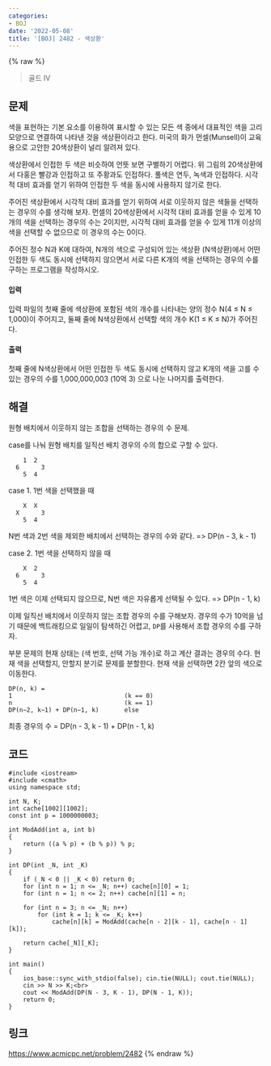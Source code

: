 ```yaml
---
categories:
- BOJ
date: '2022-05-08'
title: '[BOJ] 2482 - 색상환'
---
```


{% raw %}
> 골드 IV<br>

## 문제
색을 표현하는 기본 요소를 이용하여 표시할 수 있는 모든 색 중에서 대표적인 색을 고리 모양으로 연결하여 나타낸 것을 색상환이라고 한다. 미국의 화가 먼셀(Munsell)이 교육용으로 고안한 20색상환이 널리 알려져 있다.

색상환에서 인접한 두 색은 비슷하여 언뜻 보면 구별하기 어렵다. 위 그림의 20색상환에서 다홍은 빨강과 인접하고 또 주황과도 인접하다. 풀색은 연두, 녹색과 인접하다. 시각적 대비 효과를 얻기 위하여 인접한 두 색을 동시에 사용하지 않기로 한다.

주어진 색상환에서 시각적 대비 효과를 얻기 위하여 서로 이웃하지 않은 색들을 선택하는 경우의 수를 생각해 보자. 먼셀의 20색상환에서 시각적 대비 효과를 얻을 수 있게 10개의 색을 선택하는 경우의 수는 2이지만, 시각적 대비 효과를 얻을 수 있게 11개 이상의 색을 선택할 수 없으므로 이 경우의 수는 0이다.

주어진 정수 N과 K에 대하여, N개의 색으로 구성되어 있는 색상환 (N색상환)에서 어떤 인접한 두 색도 동시에 선택하지 않으면서 서로 다른 K개의 색을 선택하는 경우의 수를 구하는 프로그램을 작성하시오.

#### 입력
입력 파일의 첫째 줄에 색상환에 포함된 색의 개수를 나타내는 양의 정수 N(4 ≤ N ≤ 1,000)이 주어지고, 둘째 줄에 N색상환에서 선택할 색의 개수 K(1 ≤ K ≤ N)가 주어진다.

#### 출력
첫째 줄에 N색상환에서 어떤 인접한 두 색도 동시에 선택하지 않고 K개의 색을 고를 수 있는 경우의 수를 1,000,000,003 (10억 3) 으로 나눈 나머지를 출력한다.

## 해결
원형 배치에서 이웃하지 않는 조합을 선택하는 경우의 수 문제.

case를 나눠 원형 배치를 일직선 배치 경우의 수의 합으로 구할 수 있다.
```
    1  2
  6      3
    5  4
```

case 1. 1번 색을 선택했을 때
```
    X  X
  X      3
    5  4
```
N번 색과 2번 색을 제외한 배치에서 선택하는 경우의 수와 같다. => DP(n - 3, k - 1)<br>

case 2. 1번 색을 선택하지 않을 때
```
    X  2
  6      3
    5  4
```
1번 색은 이제 선택되지 않으므로, N번 색은 자유롭게 선택될 수 있다.  => DP(n - 1, k)<br>

이제 일직선 배치에서 이웃하지 않는 조합 경우의 수를 구해보자. 경우의 수가 10억을 넘기 때문에 백트래킹으로 일일이 탐색하긴 어렵고, `DP`를 사용해서 조합 경우의 수를 구하자.

부분 문제의 현재 상태는 (색 번호, 선택 가능 개수)로 하고 계산 결과는 경우의 수다. 현재 색을 선택할지, 안할지 분기로 문제를 분할한다. 현재 색을 선택하면 2칸 앞의 색으로 이동한다.
```
DP(n, k) = 
1								(k == 0)
n								(k == 1)
DP(n−2, k−1) + DP(n−1, k)		else
```

최종 경우의 수 = DP(n - 3, k - 1) + DP(n - 1, k)

## 코드
```
#include <iostream>
#include <cmath>
using namespace std;

int N, K;
int cache[1002][1002];
const int p = 1000000003;

int ModAdd(int a, int b)
{
	return ((a % p) + (b % p)) % p;
}

int DP(int _N, int _K)
{
	if (_N < 0 || _K < 0) return 0;
	for (int n = 1; n <= _N; n++) cache[n][0] = 1;
	for (int n = 1; n <= 2; n++) cache[n][1] = n;

	for (int n = 3; n <= _N; n++)
		for (int k = 1; k <= _K; k++)
			cache[n][k] = ModAdd(cache[n - 2][k - 1], cache[n - 1][k]);

	return cache[_N][_K];
}

int main()
{
	ios_base::sync_with_stdio(false); cin.tie(NULL); cout.tie(NULL);
	cin >> N >> K;<br>
	cout << ModAdd(DP(N - 3, K - 1), DP(N - 1, K));
	return 0;
}
```

## 링크
https://www.acmicpc.net/problem/2482
{% endraw %}